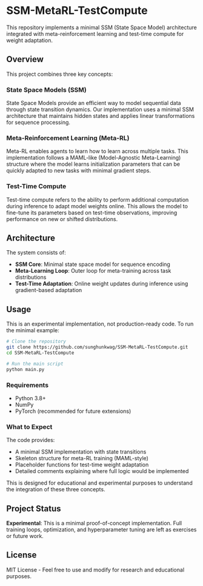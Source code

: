 # SSM-MetaRL-TestCompute

This repository implements a minimal SSM (State Space Model) architecture integrated with meta-reinforcement learning and test-time compute for weight adaptation.

## Overview

This project combines three key concepts:

### State Space Models (SSM)
State Space Models provide an efficient way to model sequential data through state transition dynamics. Our implementation uses a minimal SSM architecture that maintains hidden states and applies linear transformations for sequence processing.

### Meta-Reinforcement Learning (Meta-RL)
Meta-RL enables agents to learn how to learn across multiple tasks. This implementation follows a MAML-like (Model-Agnostic Meta-Learning) structure where the model learns initialization parameters that can be quickly adapted to new tasks with minimal gradient steps.

### Test-Time Compute
Test-time compute refers to the ability to perform additional computation during inference to adapt model weights online. This allows the model to fine-tune its parameters based on test-time observations, improving performance on new or shifted distributions.

## Architecture

The system consists of:
- **SSM Core**: Minimal state space model for sequence encoding
- **Meta-Learning Loop**: Outer loop for meta-training across task distributions
- **Test-Time Adaptation**: Online weight updates during inference using gradient-based adaptation

## Usage

This is an experimental implementation, not production-ready code. To run the minimal example:

```bash
# Clone the repository
git clone https://github.com/sunghunkwag/SSM-MetaRL-TestCompute.git
cd SSM-MetaRL-TestCompute

# Run the main script
python main.py
```

### Requirements
- Python 3.8+
- NumPy
- PyTorch (recommended for future extensions)

### What to Expect
The code provides:
- A minimal SSM implementation with state transitions
- Skeleton structure for meta-RL training (MAML-style)
- Placeholder functions for test-time weight adaptation
- Detailed comments explaining where full logic would be implemented

This is designed for educational and experimental purposes to understand the integration of these three concepts.

## Project Status

**Experimental**: This is a minimal proof-of-concept implementation. Full training loops, optimization, and hyperparameter tuning are left as exercises or future work.

## License

MIT License - Feel free to use and modify for research and educational purposes.
